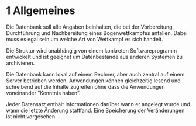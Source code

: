 # 1 Allgemeines

Die Datenbank soll alle Angaben beinhalten, die bei der Vorbereitung, Durchführung und Nachbereitung eines Bogenwettkampfes anfallen. Dabei muss es egal sein um welche Art von Wettkampf es sich handelt. 

Die Struktur wird unabhängig von einem konkreten Softwareprogramm entwickelt und ist geeignet um Datenbestände aus anderen Systemen zu archivieren. 

Die Datenbank kann lokal auf einem Rechner, aber auch zentral auf einem Server betrieben werden. Anwendungen können gleichzeitig lesend und schreibend auf die Inhalte zugreifen ohne dass die Anwendungen voneinander ”Kenntnis haben”. 

Jeder Datensatz enthält Informationen darüber wann er angelegt wurde und wann die letzte Änderung stattfand. Eine Speicherung der Veränderungen ist nicht vorgesehen. 
